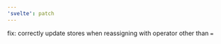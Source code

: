 ```yaml
---
'svelte': patch
---
```


fix: correctly update stores when reassigning with operator other than `=`
